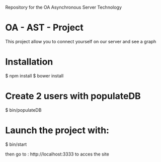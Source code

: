 Repository for the OA Asynchronous Server Technology

# OA - AST - Project #

This project allow you to connect yourself on our server and see a graph

# Installation #

$ npm install
$ bower install

# Create 2 users with populateDB #

$ bin/populateDB

# Launch the project with: #

$ bin/start

then go to : http://localhost:3333 to acces the site
